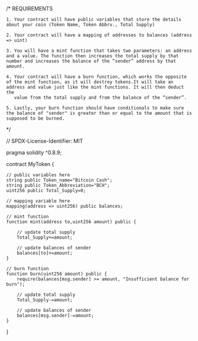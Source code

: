 /*
       REQUIREMENTS
       
    1. Your contract will have public variables that store the details about your coin (Token Name, Token Abbrv., Total Supply)
    
    2. Your contract will have a mapping of addresses to balances (address => uint)
    
    3. You will have a mint function that takes two parameters: an address and a value. The function then increases the total supply by that number and increases the balance of the “sender” address by that amount.
       
    4. Your contract will have a burn function, which works the opposite of the mint function, as it will destroy tokens.It will take an address and value just like the mint functions. It will then deduct the 
       value from the total supply and from the balance of the “sender”.
       
    5. Lastly, your burn function should have conditionals to make sure the balance of "sender" is greater than or equal to the amount that is supposed to be burned.
    
*/

// SPDX-License-Identifier: MIT

pragma solidity ^0.8.9;

contract MyToken {

    // public variables here
    string public Token_name="Bitcoin Cash";
    string public Token_Abbreviation="BCH";
    uint256 public Total_Supply=0;

    // mapping variable here
    mapping(address => uint256) public balances;

    // mint function
    function mint(address to,uint256 amount) public {
    
        // update total supply
        Total_Supply+=amount;
        
        // update balances of sender
        balances[to]+=amount;
    }

    // burn function
    function burn(uint256 amount) public {
        require(balances[msg.sender] >= amount, "Insufficient balance for burn");
        
        // update total supply
        Total_Supply-=amount;
        
        // update balances of sender
        balances[msg.sender]-=amount;
    }

}
